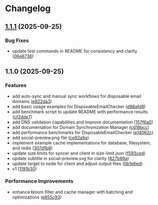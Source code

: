 # Changelog

## [1.1.1](https://github.com/ali-master/disposable-email-domains/compare/1.1.0...1.1.1) (2025-09-25)

### Bug Fixes

* update test commands in README for consistency and clarity ([06e6736](https://github.com/ali-master/disposable-email-domains/commit/06e67363557ace4649fd6745887fcce9c4529112))

## 1.1.0 (2025-09-25)

### Features

* add auto-sync and manual sync workflows for disposable email domains ([e822da3](https://github.com/ali-master/disposable-email-domains/commit/e822da3cf3168ac62396e42774d2a8cce0a3a234))
* add basic usage examples for DisposableEmailChecker ([d88afd8](https://github.com/ali-master/disposable-email-domains/commit/d88afd8dc984698779619baa92e6d7327a6a7038))
* add benchmark script to update README with performance results ([cf2dde7](https://github.com/ali-master/disposable-email-domains/commit/cf2dde766ca4d7dc3b3276211f50e647680fb364))
* add DNS validation capabilities and improve documentation ([157f6a0](https://github.com/ali-master/disposable-email-domains/commit/157f6a06ed6765f3e77228c1581fce856a9447f4))
* add documentation for Domain Synchronization Manager ([cd18bcc](https://github.com/ali-master/disposable-email-domains/commit/cd18bcce2619cef4258f5bd422954fb073c116d0))
* add performance benchmarks for DisposableEmailChecker ([e14062c](https://github.com/ali-master/disposable-email-domains/commit/e14062ca29fbd94e68f4cf2eaf148f3c06a1c502))
* add social-preview.png file ([ce82a9a](https://github.com/ali-master/disposable-email-domains/commit/ce82a9ae19f8f383f442533d5e6bb14e82e6f73f))
* implement example cache implementations for database, filesystem, and redis ([307d1b8](https://github.com/ali-master/disposable-email-domains/commit/307d1b86025c2d1ce547fcfedf2ca6dc81ce159f))
* update size limits for syncer and client in size-limit.json ([f593ced](https://github.com/ali-master/disposable-email-domains/commit/f593ced47b86b7af74d1b24e4f7015baf58aae24))
* update subtitle in social-preview.svg for clarity ([827b89a](https://github.com/ali-master/disposable-email-domains/commit/827b89a16c0caa212d0a99d9767a122cc928e362))
* update target to node for client and adjust output files ([0b1e6ed](https://github.com/ali-master/disposable-email-domains/commit/0b1e6ed970697ffa7a81911e09c0dd0d17624397))
* v1 ([1191b30](https://github.com/ali-master/disposable-email-domains/commit/1191b3058abd36fa97ad2f5675eb464b435ecfbd))

### Performance Improvements

* enhance bloom filter and cache manager with batching and optimizations ([e855c93](https://github.com/ali-master/disposable-email-domains/commit/e855c93e3be0c2634b2e12cfd2073739a0eb33d0))
